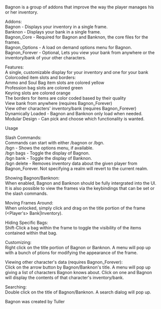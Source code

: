 Bagnon is a group of addons that improve the way the player manages his or her inventory.
    
Addons:  
Bagnon - Displays your inventory in a single frame.  
Banknon - Displays your bank in a single frame.  
Bagnon_Core - Required for Bagnon and Banknon, the core files for the frames.  
Bagnon_Options - A load on demand options menu for Bagnon.  
Bagnon_Forever - Optional, Lets you view your bank from anywhere or the inventory/bank of your other characters.  
  
Features:  
A single, customizable display for your inventory and one for your bank  
Colorcoded item slots and borders:  
Ammo and Soul Bag item slots are colored yellow    
Profession bag slots are colored green  
Keyring slots are colored orange  
The borders for items are color coded based by their quality  
View bank from anywhere (requires Bagnon_Forever)  
View other characters' inventory/bank (requires Bagnon_Forever)  
Dynamically Loaded - Bagnon and Banknon only load when needed.  
Modular Design - Can pick and choose which functionality is wanted.  
  
Usage
  
Slash Commands:  
Commands can start with either /bagnon or /bgn.  
/bgn - Shows the options menu, if available.  
/bgn bags - Toggle the display of Bagnon.  
/bgn bank - Toggle the display of Banknon.  
/bgn delete <player> <realm> - Removes inventory data about the given player from Bagnon_Forever. Not specifying a realm will revert to the current realm.  
  
Showing Bagnon/Banknon:  
When enabled, Bagnon and Banknon should be fully intergrated into the UI. It is also possible to view the frames via the keybindings that can be set or the slash commands.  

Moving Frames Around:   
When unlocked, simply click and drag on the title portion of the frame (<Player's> Bank|Inventory).  

Hiding Specific Bags:  
Shift-Click a bag within the frame to toggle the visibility of the items contained within that bag.  
  
Customizing:  
Right click on the title portion of Bagnon or Banknon. A menu will pop up with a bunch of ptions for modifying the appearance of the frame.  
  
Viewing other character's data (requires Bagnon_Forever):  
Click on the arrow button by Bagnon/Banknon's title. A menu will pop up giving a list of characters Bagnon knows about. Click on one and Bagnon will display the contents of that character's inventory/bank.  
  
Searching:  
Double click on the title of Bagnon/Banknon. A search dialog will pop up.  
  
Bagnon was created by Tuller  
